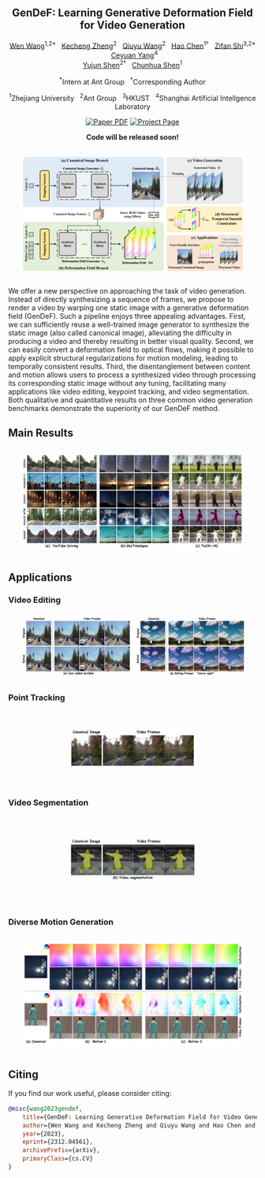 
<div align="center">
<h2>GenDeF: Learning Generative Deformation Field for Video Generation</h2>

[Wen Wang](https://github.com/encounter1997)<sup>1,2*</sup> &nbsp;
[Kecheng Zheng](https://zkcys001.github.io/)<sup>2</sup> &nbsp;
[Qiuyu Wang](https://github.com/qiuyu96)<sup>2</sup> &nbsp;
[Hao Chen](https://scholar.google.com/citations?user=FaOqRpcAAAAJ)<sup>1&dagger;</sup> &nbsp;
[Zifan Shi](https://vivianszf.github.io/)<sup>3,2*</sup> &nbsp;
[Ceyuan Yang](https://ceyuan.me/)<sup>4</sup> <br>
[Yujun Shen](https://shenyujun.github.io/)<sup>2&dagger;</sup> &nbsp;
[Chunhua Shen](https://cshen.github.io/)<sup>1</sup>

<sup>*</sup>Intern at Ant Group &nbsp;
<sup>&dagger;</sup>Corresponding Author

<sup>1</sup>Zhejiang University &nbsp;
<sup>2</sup>Ant Group &nbsp;
<sup>3</sup>HKUST &nbsp;
<sup>4</sup>Shanghai Artificial Intellgence Laboratory

<p align="center">
  <a href="https://arxiv.org/abs/2312.04561">
  <img src='https://img.shields.io/badge/arxiv-GenDeF-blue' alt='Paper PDF'></a>
  <a href="https://aim-uofa.github.io/GenDeF/">
  <img src='https://img.shields.io/badge/Project-Website-orange' alt='Project Page'></a>
</p>
</div>


<p align="center"><b>Code will be released soon!</b></p>

<p align="center">
  <img src="docs/gendef.png"  style="transform: scale(0.9);">
</p>


We offer a new perspective on approaching the task of video generation. Instead of directly synthesizing a sequence of frames, we propose to render a video by warping one static image with a generative deformation field (GenDeF). Such a pipeline enjoys three appealing advantages. First, we can sufficiently reuse a well-trained image generator to synthesize the static image (also called canonical image), alleviating the difficulty in producing a video and thereby resulting in better visual quality. Second, we can easily convert a deformation field to optical flows, making it possible to apply explicit structural regularizations for motion modeling, leading to temporally consistent results. Third, the disentanglement between content and motion allows users to process a synthesized video through processing its corresponding static image without any tuning, facilitating many applications like video editing, keypoint tracking, and video segmentation. Both qualitative and quantitative results on three common video generation benchmarks demonstrate the superiority of our GenDeF method.

## Main Results

<p align="center">
  <img src="docs/visual_comparison.png"  style="transform: scale(0.9);">
</p>




## Applications

### Video Editing
<p align="center">
  <img src="docs/editing.png"  style="transform: scale(0.9);">
</p>


### Point Tracking
<p align="center">
  <img src="docs/point_tracking.png"  style="transform: scale(0.5);">
</p>


### Video Segmentation
<p align="center">
  <img src="docs/segm.png"  style="transform: scale(0.5);">
</p>

### Diverse Motion Generation
<p align="center">
  <img src="docs/diverse_motion.png"  style="transform: scale(0.9);">
</p>




## Citing
If you find our work useful, please consider citing:


```BibTeX
@misc{wang2023gendef,
    title={GenDeF: Learning Generative Deformation Field for Video Generation},
    author={Wen Wang and Kecheng Zheng and Qiuyu Wang and Hao Chen and Zifan Shi and Ceyuan Yang and Yujun Shen and Chunhua Shen},
    year={2023},
    eprint={2312.04561},
    archivePrefix={arXiv},
    primaryClass={cs.CV}
}
```
